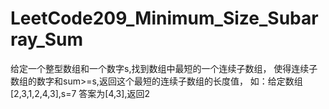 # LeetCode209_Minimum_Size_Subarray_Sum
给定一个整型数组和一个数字s,找到数组中最短的一个连续子数组，     使得连续子数组的数字和sum>=s,返回这个最短的连续子数组的长度值，     如：给定数组[2,3,1,2,4,3],s=7         答案为[4,3],返回2
